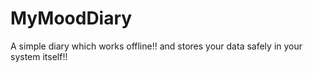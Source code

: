 # MyMoodDiary
A simple diary which works offline!! and stores your data safely in your system itself!!
